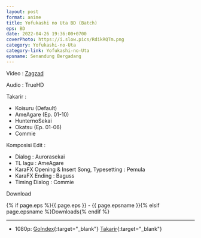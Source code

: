 ```yaml
---
layout: post
format: anime
title: Yofukashi no Uta BD (Batch)
eps: BD
date: 2022-04-26 19:36:00+0700
coverPhoto: https://i.slow.pics/RdikRQTm.png
category: Yofukashi-no-Uta
category-link: Yofukashi-no-Uta
epsname: Senandung Bergadang
---
```


Video :
[Zagzad](https://nyaa.si/view/1660066)

Audio :
TrueHD

Takarir :
- Koisuru (Default)
- AmeAgare (Ep. 01-10)
- HunternoSekai
- Okatsu (Ep. 01-06)
- Commie

Komposisi Edit :
- Dialog : Aurorasekai
- TL lagu : AmeAgare
- KaraFX Opening & Insert Song, Typesetting : Pemula
- KaraFX Ending : Baguss
- Timing Dialog : Commie

Download

{% if page.eps %}{{ page.eps }} - {{ page.epsname }}{% elsif page.epsname %}Downloads{% endif %}

---
- 1080p: [GoIndex](https://bit.ly/3HzJOBf){:target="_blank"} [Takarir](https://bit.ly/42277vB){:target="_blank"}
